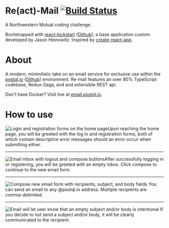 # Re(act)-Mail [![Build Status](https://travis-ci.com/jason-heinowitz/NM-Coding-Challenge.svg?branch=dev)](https://travis-ci.com/jason-heinowitz/NM-Coding-Challenge)

A Northwestern Mutual coding challenge.

Bootstrapped with [react-kickstart](https://www.npmjs.com/package/react-ks) ([Github](https://github.com/jason-heinowitz/react-ks)), a base application custom developed by Jason Heinowitz. Inspired by [create-react-app](https://github.com/facebook/create-react-app).

# About

A modern, minimilistic take on  an email service for exclusive use within the [postql.io](https://postql.io) ([Github](https://github.com/oslabs-beta/PostQL)) environment. Re-mail features an over 80% TypeScript codebase, Redux-Saga, and and extensible REST api.

Don't have Docker? Visit live at [email.postql.io](https://email.postql.io).

# How to use

![Login and registration forms on the home page](https://i.imgur.com/EBzntLd.png "Home page forms")Upon reaching the home page, you will be greeted with the log in and registration forms, both of which contain descriptive error messages should an error occur when submitting either.
***
![Email inbox with logout and compose buttons](https://i.imgur.com/XVC8tne.png "Empty inbox")After successfully logging in or registering, you will be greeted with an empty inbox. Click compose to continue to the new email form.
***
![Compose new email form with recipients, subject, and body fields](https://i.imgur.com/WaKkGWw.png "Compose email form")
You can send an email to any @postql.io address. Multiple recipients are comma-delimited.
***
![Email will let user know that an empty subject and/or body is intentional](https://i.imgur.com/3eJQtpA.png "Email without subject nor body") If you decide to not send a subject and/or body, it will be clearly communicated to the recipient.
